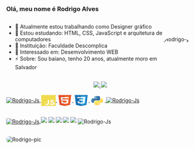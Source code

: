 ###  Olá,  meu nome é Rodrigo Alves
##
- 👔 Atualmente estou trabalhando como Designer gráfico  
- 📝 Estou estudando: HTML, CSS, JavaScript e arquitetura de computadores <img align="right" alt="Rodrigo-pic" height="110" style="border-radius:100px;" src="http://clubedosgeeks.com.br/wp-content/uploads/2016/01/dormrm.gif">
- 🏦 Instituição: Faculdade Descomplica 
- 🤔 Interessado em: Desemvolvimento WEB
- ⚡ Sobre: Sou baiano, tenho 20 anos, atualmente moro em Salvador

##

<div align="center">
  <a href="https://github.com/Rodrigo-ads0">
  <img height="120em" src="https://github-readme-stats.vercel.app/api?username=Rodrigo-ads0&show_icons=true&theme=tokyonight&include_all_commits=true&count_private=true"/>
 <img height="120em" src="https://github-readme-stats.vercel.app/api/top-langs/?username=Rodrigo-ads0&layout=compact&langs_count=7&theme=tokyonight"/>
   
</div>

<div style="display: inline_block"><br>
  <img align="center" alt="Rodrigo-Js" height="15" width="410" src="https://cdn.discordapp.com/attachments/625159978419748909/1008961303383117864/a.png">
  <img align="center" alt="Rodrigo-Js" height="30" width="40" src="https://raw.githubusercontent.com/devicons/devicon/master/icons/javascript/javascript-plain.svg">
  <img align="center" alt="Rodrigo-HTML" height="30" width="40" src="https://raw.githubusercontent.com/devicons/devicon/master/icons/html5/html5-original.svg">
  <img align="center" alt="Rodrigo-CSS" height="30" width="40" src="https://raw.githubusercontent.com/devicons/devicon/master/icons/css3/css3-original.svg">
  <img align="center" alt="Rodrigo-Python" height="30" width="40" src="https://raw.githubusercontent.com/devicons/devicon/master/icons/python/python-original.svg">
  <img align="center" alt="Rodrigo-Js" height="15" width="410" src="https://cdn.discordapp.com/attachments/625159978419748909/1008961303383117864/a.png">
 
</div>


##
<div> 
<img align="center" alt="Rodrigo-Js" height="15" width="220" src="https://cdn.discordapp.com/attachments/625159978419748909/1008961303383117864/a.png">
  <a href="https://instagram.com/rafaballerini" target="_blank"><img src="https://img.shields.io/badge/-Instagram-%23E4405F?style=for-the-badge&logo=instagram&logoColor=white" target="_blank"></a>
 	<a href="https://www.twitch.tv/wanted0" target="_blank"><img src="https://img.shields.io/badge/Twitch-9146FF?style=for-the-badge&logo=twitch&logoColor=white" target="_blank"></a>
 <a href="https://discord.gg/uYYYBSQ4" target="_blank"><img src="https://img.shields.io/badge/Discord-7289DA?style=for-the-badge&logo=discord&logoColor=white" target="_blank"></a> 
  <a href = "mailto:rodrigo04.alves05@gmail.com"><img src="https://img.shields.io/badge/-Gmail-%23333?style=for-the-badge&logo=gmail&logoColor=white" target="_blank"></a>
  <a href="https://www.linkedin.com/in/rodrigo-alves-94907a234/" target="_blank"><img src="https://img.shields.io/badge/-LinkedIn-%230077B5?style=for-the-badge&logo=linkedin&logoColor=white" target="_blank"></a> 
  <img align="center" alt="Rodrigo-Js" height="15" width="220" src="https://cdn.discordapp.com/attachments/625159978419748909/1008961303383117864/a.png">
  
 ##
<img align="center" alt="Rodrigo-pic" height="" style="border-radius:500px;" src="https://cdn.discordapp.com/attachments/625159978419748909/1008975022016176168/oie_Rrn4GBFuEbJW.gif">
